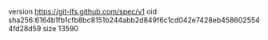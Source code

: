 version https://git-lfs.github.com/spec/v1
oid sha256:6164b1fb1cfb8bc8151b244abb2d849f6c1cd042e7428eb4586025544fd28d59
size 13590
